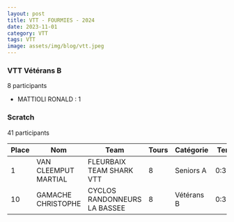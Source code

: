 ```yaml
---
layout: post
title: VTT - FOURMIES - 2024
date: 2023-11-01
category: VTT
tags: VTT
image: assets/img/blog/vtt.jpeg
---
```


### VTT Vétérans B
8 participants
- MATTIOLI RONALD : 1

### Scratch
41 participants

| Place | Nom | Team | Tours | Catégorie | Temps |
|---|---|---|---|---|---|
| 1 | VAN CLEEMPUT MARTIAL | FLEURBAIX TEAM SHARK VTT | 8 | Seniors A | 0:38:53 | | 2 | DELADERIERE ROMAIN | pont sur sambre | 8 | Seniors A | 0:38:53 | | 3 | ROBERT BENJAMIN | U.C. CAPELLOISE FOURMIES | 8 | Seniors A | 0:38:53 | | 4 | WINS STEPHANE | TEAM BOUSIES | 8 | Vétérans A | 0:38:53 | | 5 | DARTUS MIKAEL | VELO CLUB SOLESMES | 8 | Vétérans A | 0:38:53 | | 6 | KADDOUR-DJEBBAR FREDERIC | VTT  CLUB PONT SUR SAMBRE | 8 | Vétérans A | 0:38:53 | | 7 | QUENTIN LAURENT | LA ROUE D'OR GUISARDE | 8 | Vétérans A | 0:38:53 | | 8 | LEFEVRE DONIPHAN | 52X11 HIRSON THIÉRACHE | 8 | Vétérans A | 0:38:53 | | 9 | MATTIOLI RONALD | TEAM SPECIALIZED LILLE | 8 | Vétérans B | 0:38:53 |
| 10 | GAMACHE CHRISTOPHE | CYCLOS RANDONNEURS LA BASSEE | 8 | Vétérans B | 0:38:53 | | 11 | ALEXANDRE JIMMY | VELO CLUB SOLESMES | 8 | Vétérans B | 0:38:53 | | 12 | BALLEUX ANTOINE | ETOILE CYCLISTE FEIGNIES | 7 | Seniors A | 0:38:53 | | 13 | HOEZ THEO | TEAM BOUSIES | 7 | Seniors A | 0:38:53 | | 14 | HUBIERE THIBAUT | LES VIKINGS VTT MARCHE NORDIQUE OHAIN | 7 | Seniors A | 0:38:53 | | 15 | DELY JULIEN | TEAM VTT JEUMONT | 7 | Seniors B | 0:38:53 | | 16 | BONNET JOHNNY | TEAM VTT JEUMONT | 7 | Seniors B | 0:38:53 | | 17 | MARECHAL GUILLAUME | VELO CLUB SOLESMES | 7 | Seniors B | 0:38:53 | | 18 | QUINZIN YOURI | TEAM BOUSIES | 7 | Seniors B | 0:38:53 | | 19 | BRUNIAUX STEPHANE | LES VIKINGS VTT MARCHE NORDIQUE OHAIN | 7 | Vétérans A | 0:38:53 | | 20 | MIENS JEROME | VELO CLUB SOLESMES | 7 | Vétérans A | 0:38:53 | | 21 | VRECK JULIEN | VTT  CLUB PONT SUR SAMBRE | 7 | Vétérans A | 0:38:53 | | 22 | HAVRET STEPHANE | 52X11 HIRSON THIÉRACHE | 7 | Vétérans A | 0:38:53 | | 23 | BINOT JULIEN | VTT  CLUB PONT SUR SAMBRE | 7 | Vétérans A | 0:38:53 | | 24 | AMAND JEREMY | UNION SPORTIVE VALENCIENNES CRESPIN | 7 | Vétérans A | 0:38:53 | | 25 | BECKER LUDOVIC | LES VIKINGS VTT MARCHE NORDIQUE OHAIN | 7 | Vétérans A | 0:38:53 | | 26 | TAPIN FLORIAN | LES VIKINGS VTT MARCHE NORDIQUE OHAIN | 6 | Seniors A | 0:38:53 | | 27 | GAUCHET JULIEN | LES VIKINGS VTT MARCHE NORDIQUE OHAIN | 6 | Seniors B | 0:38:53 | | 28 | BAUDOIN ETIENNE | LES VIKINGS VTT MARCHE NORDIQUE OHAIN | 6 | Seniors B | 0:38:53 | | 29 | COURTY ANTOINE | LES VIKINGS VTT MARCHE NORDIQUE OHAIN | 6 | Seniors B | 0:38:53 | | 30 | SCREVE THIBAUT | LES VIKINGS VTT MARCHE NORDIQUE OHAIN | 6 | Seniors B | 0:38:53 | | 31 | BERNIER DIMITRI | CLUB DES SUPPORTERS CYCLISTES FERRIEROIS | 6 | Seniors B | 0:38:53 | | 32 | SCREVE ROMAIN | LES VIKINGS VTT MARCHE NORDIQUE OHAIN | 6 | Seniors B | 0:38:53 | | 33 | DANLOUX STEPHANE | TEAM VTT JEUMONT | 6 | Vétérans A | 0:38:53 | | 34 | LUPINETTI SEBASTIEN | UNION SPORTIVE VALENCIENNES CRESPIN | 6 | Vétérans A | 0:38:53 | | 35 | SANGNIER FREDERIC | CAMPHIN EN CAREMBAULT CYCLING TEAM | 6 | Vétérans A | 0:38:53 | | 36 | DELORGE FREDERIC | UNION SPORTIVE VALENCIENNES CRESPIN | 6 | Vétérans B | 0:38:53 | | 37 | GENARTE MICHAEL | UNION VELOCIPEDIQUE FOURMISIENNE | 6 | Vétérans B | 0:38:53 | | 38 | DUBRAY YVES | LES VIKINGS VTT MARCHE NORDIQUE OHAIN | 6 | Vétérans B | 0:38:53 | | 39 | DEGRELLE BENJAMIN | LES VIKINGS VTT MARCHE NORDIQUE OHAIN | 5 | Seniors B | 0:38:53 | | 40 | BERNIER STEPHANE | VTT  CLUB PONT SUR SAMBRE | 5 | Vétérans B | 0:38:53 | | 41 | MICHEL ANTHONY | ASSOCIATION CYCLISTE BELLAINGEOISE | 4 | Seniors A | 0:38:53 | 
